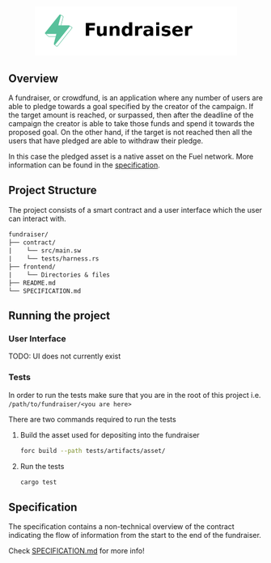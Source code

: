 <p align="center">
    <picture>
        <source media="(prefers-color-scheme: dark)" srcset=".docs/fundraiser-logo-dark-theme.png">
        <img alt="SwayApps Fundraiser Logo" width="400px" src=".docs/fundraiser-logo-light-theme.png">
    </picture>
</p>

## Overview

A fundraiser, or crowdfund, is an application where any number of users are able to pledge towards a goal specified by the creator of the campaign. If the target amount is reached, or surpassed, then after the deadline of the campaign the creator is able to take those funds and spend it towards the proposed goal. On the other hand, if the target is not reached then all the users that have pledged are able to withdraw their pledge.

In this case the pledged asset is a native asset on the Fuel network. More information can be found in the [specification](./SPECIFICATION.md).

## Project Structure

The project consists of a smart contract and a user interface which the user can interact with.

<!--Only show most important files e.g. script to run, build etc.-->

```
fundraiser/
├── contract/
|    └── src/main.sw
|    └── tests/harness.rs
├── frontend/
|    └── Directories & files
├── README.md
└── SPECIFICATION.md
```

## Running the project

### User Interface

TODO: UI does not currently exist

### Tests

In order to run the tests make sure that you are in the root of this project i.e. `/path/to/fundraiser/<you are here>`

There are two commands required to run the tests

1. Build the asset used for depositing into the fundraiser
   
   ```bash
   forc build --path tests/artifacts/asset/
   ```

2. Run the tests

   ```bash
   cargo test
   ```

## Specification

The specification contains a non-technical overview of the contract indicating the flow of information from the start to the end of the fundraiser.

Check [SPECIFICATION.md](./SPECIFICATION.md) for more info!
